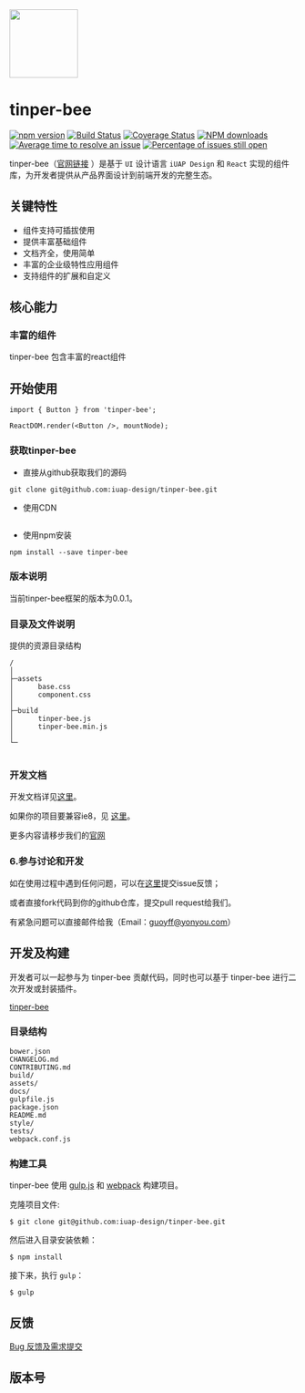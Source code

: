 <img src="http://tinper.org/assets/images/bee.png" width="120" />

# tinper-bee

[![npm version](https://img.shields.io/npm/v/tinper-bee.svg)](https://www.npmjs.com/package/tinper-bee)
[![Build Status](https://img.shields.io/travis/iuap-design/tinper-bee/master.svg)](https://travis-ci.org/iuap-design/tinper-bee)
[![Coverage Status](https://coveralls.io/repos/github/iuap-design/tinper-bee/badge.svg?branch=master)](https://coveralls.io/github/iuap-design/tinper-bee?branch=master)
[![NPM downloads](http://img.shields.io/npm/dm/tinper-bee.svg?style=flat)](https://npmjs.org/package/tinper-bee)
[![Average time to resolve an issue](http://isitmaintained.com/badge/resolution/iuap-design/tinper-bee.svg)](http://isitmaintained.com/project/iuap-design/tinper-bee "Average time to resolve an issue")
[![Percentage of issues still open](http://isitmaintained.com/badge/open/iuap-design/tinper-bee.svg)](http://isitmaintained.com/project/iuap-design/tinper-bee "Percentage of issues still open")



tinper-bee（[官网链接](http://bee.tinper.org/) ）是基于 `UI` 设计语言 `iUAP Design` 和 `React` 实现的组件库，为开发者提供从产品界面设计到前端开发的完整生态。

## 关键特性

- 组件支持可插拔使用
- 提供丰富基础组件
- 文档齐全，使用简单
- 丰富的企业级特性应用组件
- 支持组件的扩展和自定义

## 核心能力

### 丰富的组件

tinper-bee 包含丰富的react组件

## 开始使用
```
import { Button } from 'tinper-bee';

ReactDOM.render(<Button />, mountNode);

```


### 获取tinper-bee

- 直接从github获取我们的源码
```
git clone git@github.com:iuap-design/tinper-bee.git
```

- 使用CDN
```
```
- 使用npm安装

```
npm install --save tinper-bee
```


### 版本说明

当前tinper-bee框架的版本为0.0.1。


### 目录及文件说明

提供的资源目录结构
```
/
│
├─assets
│      base.css
│      component.css
│
├─build
│      tinper-bee.js
│      tinper-bee.min.js
│
└─


```

### 开发文档

开发文档详见[这里](https://github.com/iuap-design/tinper-bee/docs)。

如果你的项目要兼容ie8，见 [这里](https://github.com/iuap-design/neoui-react/blob/master/docs/react-ie8.md)。

更多内容请移步我们的[官网](http://bee.tinper.org/)

### 6.参与讨论和开发

如在使用过程中遇到任何问题，可以在[这里](https://github.com/iuap-design/tinper-bee/issues)提交issue反馈；

或者直接fork代码到你的github仓库，提交pull request给我们。

有紧急问题可以直接邮件给我（Email：guoyff@yonyou.com）


## 开发及构建

开发者可以一起参与为 tinper-bee 贡献代码，同时也可以基于 tinper-bee 进行二次开发或封装插件。

[tinper-bee](https://github.com/tinper-bee)

### 目录结构

```
bower.json
CHANGELOG.md
CONTRIBUTING.md
build/
assets/
docs/
gulpfile.js
package.json
README.md
style/
tests/
webpack.conf.js
```

### 构建工具

tinper-bee 使用 [gulp.js](http://gulpjs.com/) 和 [webpack](https://webpack.github.io/)  构建项目。

克隆项目文件:

```
$ git clone git@github.com:iuap-design/tinper-bee.git
```

然后进入目录安装依赖：

```
$ npm install
```

接下来，执行 `gulp`：

```
$ gulp
```


## 反馈

[Bug 反馈及需求提交](CONTRIBUTING.md)

## 版本号
